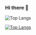 ### Hi there 👋


![Top Langs](https://github-readme-stats.vercel.app/api?username=dhnyakbr&theme=algolia&show_icons=true)


[![Top Langs](https://github-readme-stats.vercel.app/api/top-langs/?username=dhnyakbr)](https://github.com/dhnyakbr)

<!--
**dhnyakbr/dhnyakbr** is a ✨ _special_ ✨ repository because its `README.md` (this file) appears on your GitHub profile.

Here are some ideas to get you started:

- 🔭 I’m currently working on ...
- 🌱 I’m currently learning ...
- 👯 I’m looking to collaborate on ...
- 🤔 I’m looking for help with ...
- 💬 Ask me about ...
- 📫 How to reach me: ...
- 😄 Pronouns: ...
- ⚡ Fun fact: ...
-->
